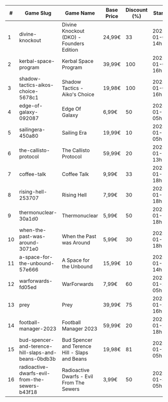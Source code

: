 |#|Game Slug|Game Name|Base Price|Discount (%)|Starts|Ends|
|---|---|---|---|---|---|---|
|1|divine-knockout|Divine Knockout (DKO) - Founders Edition|24,99€|33|2023-01-05 14h|2023-01-17 14h|
|2|kerbal-space-program|Kerbal Space Program|39,99€|100|2023-01-05 16h|2023-01-12 16h|
|3|shadow-tactics-aikos-choice-5678c1|Shadow Tactics - Aiko's Choice|19,98€|100|2023-01-05 16h|2023-01-12 16h|
|4|edge-of-galaxy-092087|Edge Of Galaxy|6,99€|50|2023-01-10 05h|2023-01-17 05h|
|5|sailingera-450a80|Sailing Era|19,99€|10|2023-01-12 05h|2023-01-19 05h|
|6|the-callisto-protocol|The Callisto Protocol|59,99€|20|2023-01-12 13h|2023-01-19 13h|
|7|coffee-talk|Coffee Talk|9,99€|33|2023-01-17 18h|2023-01-24 18h|
|8|rising-hell-253707|Rising Hell|7,99€|30|2023-01-17 18h|2023-01-24 18h|
|9|thermonuclear-30a1d0|Thermonuclear|5,99€|50|2023-01-17 18h|2023-01-24 18h|
|10|when-the-past-was-around-3071e0|When the Past was Around|5,99€|30|2023-01-18 18h|2023-01-24 18h|
|11|a-space-for-the-unbound-57e666|A Space for the Unbound|15,99€|10|2023-01-19 14h|2023-01-26 14h|
|12|warforwards-fd05ed|WarForwards|7,99€|60|2023-01-24 05h|2023-01-31 05h|
|13|prey|Prey|39,99€|75|2023-01-24 16h|2023-01-31 16h|
|14|football-manager-2023|Football Manager 2023|59,99€|20|2023-01-26 18h|2023-02-02 18h|
|15|bud-spencer-and-terence-hill-slaps-and-beans-0bdb3b|Bud Spencer and Terence Hill - Slaps and Beans|19,98€|81|2023-01-27 05h|2023-02-12 05h|
|16|radioactive-dwarfs-evil-from-the-sewers-b43f18|Radioactive Dwarfs - Evil From The Sewers|3,99€|50|2023-01-31 05h|2023-02-07 05h|
